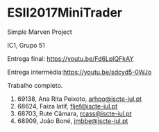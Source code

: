 # ESII2017MiniTrader
Simple Marven Project

IC1, Grupo 51

Entrega final: https://youtu.be/Fd6LplQFkAY

Entrega intermédia:https://youtu.be/sdcyd5-0WJo

Trabalho completo.


1. 69138, Ana Rita Peixoto, arhpo@iscte-iul.pt 
2. 68624, Faiza latif, fljef@iscte-iul.pt
3. 68703, Rute Câmara, rcass@iscte-iul.pt
4. 68909, João Boné, jmbbe@iscte-iul.pt

